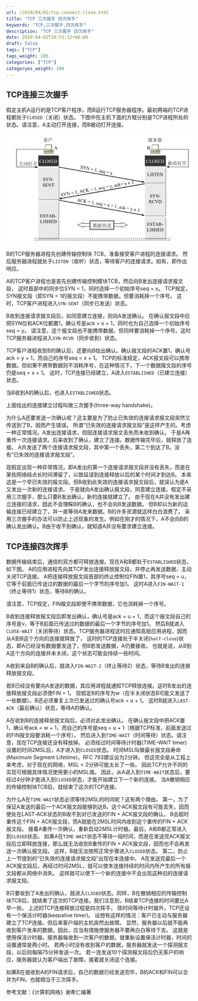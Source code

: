 ```yaml
---
url: /2020/04/02/tcp-connect-close.html
title: "TCP 三次握手 四次挥手"
keywords: "TCP,三次握手,四次挥手"
description: "TCP 三次握手 四次挥手"
date: 2020-04-02T20:53:12+08:00
draft: false
tags: ["TCP"]
tags_weight: 100
categories: ["TCP"]
categoryes_weight: 100
---
```


## TCP连接三次握手

假定主机A运行的是TCP客户程序，而B运行TCP服务器程序。最初两端的TCP进程都处于`CLOSED`（关闭）状态。
下图中在主机下面的方框分别是TCP进程所处的状态。请注意，A主动打开连接，而B被动打开连接。

![TCP三次握手](/images/tcp_connect.jpeg)

B的TCP服务器进程先创建传输控制块 TCB，准备接受客户进程的连接请求。
然后服务器进程就处于`LISTEN`（收听）状态，等待客户的连接请求。如有，即作出响应。

A的TCP客户进程也是首先创建传输控制模块TCB，然后向B发出连接请求报文段，
这时首部中的同步位SYN = 1，同时选择一个初始序号seq = x。
TCP规定，SYN报文段（即SYN = 1的报文段）不能携带数据，但要消耗掉一个序号。
这时，TCP客户进程进入`SYN-SENT`（同步已发送）状态。

B收到连接请求报文段后，如同意建立连接，则向A发送确认。
在确认报文段中应把SYN位和ACK位都置1，确认号是ack = x + 1，同时也为自己选择一个初始序号seq = y。
请注意，这个报文段也不能携带数据，但同样要消耗掉一个序号。这时TCP服务器进程进入`SYN-RCVD`（同步收到）状态。

TCP客户进程收到B的确认后，还要向B给出确认。确认报文段的ACK置1，确认号ack = y + 1，而自己的序号seq = x + 1。
TCP的标准规定，ACK报文段可以携带数据。但如果不携带数据则不消耗序号，在这种情况下，下一个数据报文段的序号仍是seq = x + 1。
这时，TCP连接已经建立，A进入`ESTABLISHED`（已建立连接）状态。

当B收到A的确认后，也进入`ESTABLISHED`状态。

上面给出的连接建立过程叫做三次握手(three-way handshake)。

为什么A还要发送一次确认呢？这主要是为了防止已失效的连接请求报文段突然又传送到了B，因而产生错误。
所谓“已失效的连接请求报文段”是这样产生的。考虑一种正常情况。A发出连接请求，但因连接请求报文丢失而未收到确认。
于是A再重传一次连接请求。后来收到了确认，建立了连接。数据传输完毕后，就释放了连接。
A共发送了两个连接请求报文段，其中第一个丢失，第二个到达了B。没有“已失效的连接请求报文段”。

现假定出现一种异常情况，即A发出的第一个连接请求报文段并没有丢失，而是在某些网络结点长时间滞留了，以致延误到连接释放以后的某个时间才到达B。
本来这是一个早已失效的报文段。但B收到此失效的连接请求报文段后，就误认为是A又发出一次新的连接请求。
于是就向A发出确认报文段，同意建立连接。假定不采用三次握手，那么只要B发出确认，新的连接就建立了。
由于现在A并没有发出建立连接的请求，因此不会理睬B的确认，也不会向B发送数据。
但B却以为新的运输连接已经建立了，并一直等待A发来数据。B的许多资源就这样白白浪费了。
采用三次握手的办法可以防止上述现象的发生。例如在刚才的情况下，A不会向B的确认发出确认。B由于收不到确认，就知道A并没有要求建立连接。

## TCP连接四次挥手

数据传输结束后，通信的双方都可释放连接。现在A和B都处于`ESTABLISHED`状态，如下图。
A的应用进程先向其TCP发出连接释放报文段，并停止再发送数据，主动关闭TCP连接。
A把连接释放报文段首部的终止控制位FIN置1，其序号seq = u，它等于前面已传送过的数据的最后一个字节的序号加1。
这时A进入`FIN-WAIT-1`（终止等待1）状态，等待B的确认。

请注意，TCP规定，FIN报文段即使不携带数据，它也消耗掉一个序号。

B收到连接释放报文段后即发出确认，确认号是ack = u + 1，而这个报文段自己的序号是v，等于B前面已传送过的数据的最后一个字节的序号加1。
然后B就进入`CLOSE-WAIT`（关闭等待）状态。TCP服务器进程这时应通知高层应用进程，因而从A到B这个方向的连接就释放了，
这时的TCP连接处于半关闭(`half-close`)状态，即A已经没有数据要发送了，但B若发送数据，A仍要接收。
也就是说，从B到A这个方向的连接并未关闭，这个状态可能会持续一些时间。

A收到来自B的确认后，就进入`FIN-WAIT-2`（终止等待2）状态，等待B发出的连接释放报文段。

若B已经没有要向A发送的数据，其应用进程就通知TCP释放连接。这时B发出的连接释放报文段必须使FIN = 1。
现假定B的序号为w（在半关闭状态B可能又发送了一些数据）。B还必须重复上次已发送过的确认号ack = u + 1。
这时B就进入`LAST-ACK`（最后确认）状态，等待A的确认。

A在收到B的连接释放报文段后，必须对此发出确认。
在确认报文段中把ACK置1，确认号ack = w + 1，而自己的序号是seq = u + 1（根据TCP标准，前面发送过的FIN报文段要消耗一个序号）。
然后进入到`TIME-WAIT`（时间等待）状态。请注意，现在TCP连接还没有释放掉。
必须经过时间等待计时器(TIME-WAIT timer)设置的时间2MSL后，A才进入到`CLOSED`状态。
时间MSL叫做最长报文段寿命(Maximum Segment Lifetime)，RFC 793建议设为2分钟。
但这完全是从工程上来考虑，对于现在的网络，MSL = 2分钟可能太长了一些。
因此TCP允许不同的实现可根据具体情况使用更小的MSL值。
因此，从A进入到`TIME-WAIT`状态后，要经过4分钟才能进入到`CLOSED`状态，才能开始建立下一个新的连接。
当A撤销相应的传输控制块TCB后，就结束了这次的TCP连接。

为什么A在`TIME-WAIT`状态必须等待2MSL的时间呢？这有两个理由。
第一，为了保证A发送的最后一个ACK报文段能够到达B。这个ACK报文段有可能丢失，因而使处在LAST-ACK状态的B收不到对已发送的FIN + ACK报文段的确认。
B会超时重传这个FIN + ACK报文段，而A就能在2MSL时间内收到这个重传的FIN + ACK报文段。
接着A重传一次确认，重新启动2MSL计时器。最后，A和B都正常进入到`CLOSED`状态。
如果A在`TIME-WAIT`状态不等待一段时间，而是在发送完ACK报文段后立即释放连接，那么就无法收到B重传的FIN + ACK报文段，因而也不会再发送一次确认报文段。
这样，B就无法按照正常步骤进入`CLOSED`状态。
第二，防止上一节提到的“已失效的连接请求报文段”出现在本连接中。
A在发送完最后一个ACK报文段后，再经过时间2MSL，就可以使本连接持续的时间内所产生的所有报文段都从网络中消失。
这样就可以使下一个新的连接中不会出现这种旧的连接请求报文段。

B只要收到了A发出的确认，就进入`CLOSED`状态。同样，B在撤销相应的传输控制块TCB后，就结束了这次的TCP连接。我们注意到，B结束TCP连接的时间要比A早一些。
上述的TCP连接释放过程是四次挥手。
除时间等待计时器外，TCP还设有一个保活计时器(keepalive timer)。
设想有这样的情况：客户已主动与服务器建立了TCP连接。但后来客户端的主机突然出故障。
显然，服务器以后就不能再收到客户发来的数据。因此，应当有措施使服务器不要再白白等待下去。
这就是使用保活计时器。服务器每收到一次客户的数据，就重新设置保活计时器，时间的设置通常是两小时。
若两小时没有收到客户的数据，服务器就发送一个探测报文段，以后则每隔75分钟发送一次。
若一连发送10个探测报文段后仍无客户的响应，服务器就认为客户端出了故障，接着就关闭这个连接。

如果B在接收到A的FIN请求后，自己的数据已经发送完毕，B的ACK和FIN可以合并为FIN，也就相当于三次挥手。

参考文献：《计算机网络》谢希仁编著
